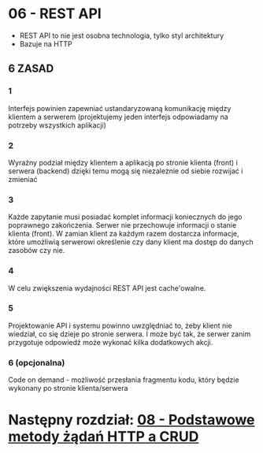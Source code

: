 # 06 - REST API

* REST API to nie jest osobna technologia, tylko styl architektury
* Bazuje na HTTP

## 6 ZASAD

### 1 
Interfejs powinien zapewniać ustandaryzowaną komunikację między klientem a serwerem
(projektujemy jeden interfejs odpowiadamy na potrzeby wszystkich aplikacji)

### 2
Wyraźny podział między klientem a aplikacją po stronie klienta (front) i serwera (backend)
dzięki temu mogą się niezależnie od siebie rozwijać i zmieniać

### 3
Każde zapytanie musi posiadać komplet informacji koniecznych do jego poprawnego
zakończenia. Serwer nie przechowuje informacji o stanie klienta (front). W zamian klient za
każdym razem dostarcza informacje, które umożliwią serwerowi określenie czy dany klient ma
dostęp do danych zasobów czy nie.

### 4
W celu zwiększenia wydajności REST API jest cache'owalne.

### 5
Projektowanie API i systemu powinno uwzględniać to, żeby klient nie wiedział, co się dzieje po
stronie serwera. I może być tak, że serwer zanim przygotuje odpowiedź może wykonać kilka
dodatkowych akcji.

### 6 (opcjonalna)
Code on demand - możliwość przesłania fragmentu kodu, który będzie wykonany po stronie klienta/serwera

# Następny rozdział: [08 - Podstawowe metody żądań HTTP a CRUD](08.md)